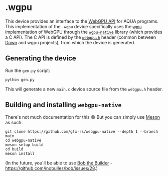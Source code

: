 # .wgpu

This device provides an interface to the [WebGPU API](https://developer.mozilla.org/en-US/docs/Web/API/WebGPU_API) for AQUA programs.
This implementation of the `.wgpu` device specifically uses the [`wgpu`](https://github.com/gfx-rs/wgpu) implementation of WebGPU through the [`wgpu-native`](https://github.com/gfx-rs/wgpu-native) library (which provides a C API).
The C API is defined by the [`webgpu.h`](https://github.com/webgpu-native/webgpu-headers) header (common between [Dawn](https://dawn.googlesource.com/dawn/) and wgpu projects), from which the device is generated.

## Generating the device

Run the `gen.py` script:

```console
python gen.py
```

This will generate a new `main.c` device source file from the `webgpu.h` header.

## Building and installing `webgpu-native`

There's not much documentation for this 😄
But you can simply use [Meson](https://mesonbuild.com/) as such:

```console
git clone https://github.com/gfx-rs/webgpu-native --depth 1 --branch main
cd webgpu-native
meson setup build
cd build
meson install
```

(In the future, you'll be able to use [Bob the Builder](https://github.com/inobulles/bob) - https://github.com/inobulles/bob/issues/28.)
